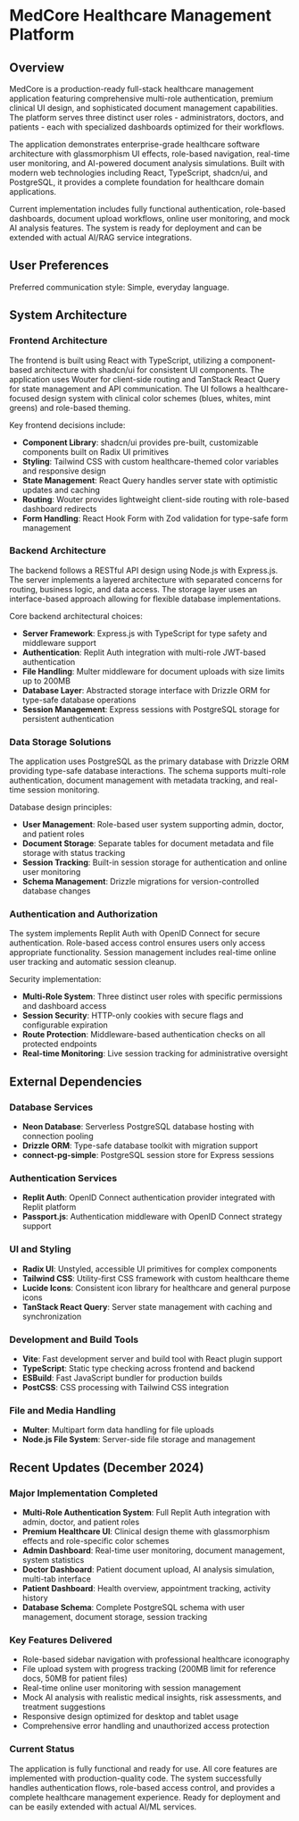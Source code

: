 # MedCore Healthcare Management Platform

## Overview

MedCore is a production-ready full-stack healthcare management application featuring comprehensive multi-role authentication, premium clinical UI design, and sophisticated document management capabilities. The platform serves three distinct user roles - administrators, doctors, and patients - each with specialized dashboards optimized for their workflows.

The application demonstrates enterprise-grade healthcare software architecture with glassmorphism UI effects, role-based navigation, real-time user monitoring, and AI-powered document analysis simulations. Built with modern web technologies including React, TypeScript, shadcn/ui, and PostgreSQL, it provides a complete foundation for healthcare domain applications.

Current implementation includes fully functional authentication, role-based dashboards, document upload workflows, online user monitoring, and mock AI analysis features. The system is ready for deployment and can be extended with actual AI/RAG service integrations.

## User Preferences

Preferred communication style: Simple, everyday language.

## System Architecture

### Frontend Architecture
The frontend is built using React with TypeScript, utilizing a component-based architecture with shadcn/ui for consistent UI components. The application uses Wouter for client-side routing and TanStack React Query for state management and API communication. The UI follows a healthcare-focused design system with clinical color schemes (blues, whites, mint greens) and role-based theming.

Key frontend decisions include:
- **Component Library**: shadcn/ui provides pre-built, customizable components built on Radix UI primitives
- **Styling**: Tailwind CSS with custom healthcare-themed color variables and responsive design
- **State Management**: React Query handles server state with optimistic updates and caching
- **Routing**: Wouter provides lightweight client-side routing with role-based dashboard redirects
- **Form Handling**: React Hook Form with Zod validation for type-safe form management

### Backend Architecture
The backend follows a RESTful API design using Node.js with Express.js. The server implements a layered architecture with separated concerns for routing, business logic, and data access. The storage layer uses an interface-based approach allowing for flexible database implementations.

Core backend architectural choices:
- **Server Framework**: Express.js with TypeScript for type safety and middleware support
- **Authentication**: Replit Auth integration with multi-role JWT-based authentication
- **File Handling**: Multer middleware for document uploads with size limits up to 200MB
- **Database Layer**: Abstracted storage interface with Drizzle ORM for type-safe database operations
- **Session Management**: Express sessions with PostgreSQL storage for persistent authentication

### Data Storage Solutions
The application uses PostgreSQL as the primary database with Drizzle ORM providing type-safe database interactions. The schema supports multi-role authentication, document management with metadata tracking, and real-time session monitoring.

Database design principles:
- **User Management**: Role-based user system supporting admin, doctor, and patient roles
- **Document Storage**: Separate tables for document metadata and file storage with status tracking
- **Session Tracking**: Built-in session storage for authentication and online user monitoring
- **Schema Management**: Drizzle migrations for version-controlled database changes

### Authentication and Authorization
The system implements Replit Auth with OpenID Connect for secure authentication. Role-based access control ensures users only access appropriate functionality. Session management includes real-time online user tracking and automatic session cleanup.

Security implementation:
- **Multi-Role System**: Three distinct user roles with specific permissions and dashboard access
- **Session Security**: HTTP-only cookies with secure flags and configurable expiration
- **Route Protection**: Middleware-based authentication checks on all protected endpoints
- **Real-time Monitoring**: Live session tracking for administrative oversight

## External Dependencies

### Database Services
- **Neon Database**: Serverless PostgreSQL database hosting with connection pooling
- **Drizzle ORM**: Type-safe database toolkit with migration support
- **connect-pg-simple**: PostgreSQL session store for Express sessions

### Authentication Services  
- **Replit Auth**: OpenID Connect authentication provider integrated with Replit platform
- **Passport.js**: Authentication middleware with OpenID Connect strategy support

### UI and Styling
- **Radix UI**: Unstyled, accessible UI primitives for complex components
- **Tailwind CSS**: Utility-first CSS framework with custom healthcare theme
- **Lucide Icons**: Consistent icon library for healthcare and general purpose icons
- **TanStack React Query**: Server state management with caching and synchronization

### Development and Build Tools
- **Vite**: Fast development server and build tool with React plugin support
- **TypeScript**: Static type checking across frontend and backend
- **ESBuild**: Fast JavaScript bundler for production builds
- **PostCSS**: CSS processing with Tailwind CSS integration

### File and Media Handling
- **Multer**: Multipart form data handling for file uploads
- **Node.js File System**: Server-side file storage and management

## Recent Updates (December 2024)

### Major Implementation Completed
- **Multi-Role Authentication System**: Full Replit Auth integration with admin, doctor, and patient roles
- **Premium Healthcare UI**: Clinical design theme with glassmorphism effects and role-specific color schemes  
- **Admin Dashboard**: Real-time user monitoring, document management, system statistics
- **Doctor Dashboard**: Patient document upload, AI analysis simulation, multi-tab interface
- **Patient Dashboard**: Health overview, appointment tracking, activity history
- **Database Schema**: Complete PostgreSQL schema with user management, document storage, session tracking

### Key Features Delivered
- Role-based sidebar navigation with professional healthcare iconography
- File upload system with progress tracking (200MB limit for reference docs, 50MB for patient files)
- Real-time online user monitoring with session management
- Mock AI analysis with realistic medical insights, risk assessments, and treatment suggestions
- Responsive design optimized for desktop and tablet usage
- Comprehensive error handling and unauthorized access protection

### Current Status
The application is fully functional and ready for use. All core features are implemented with production-quality code. The system successfully handles authentication flows, role-based access control, and provides a complete healthcare management experience. Ready for deployment and can be easily extended with actual AI/ML services.